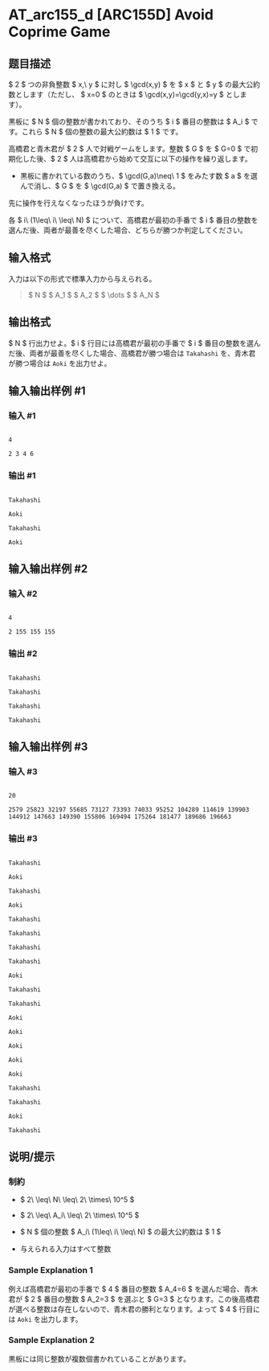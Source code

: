# AT_arc155_d [ARC155D] Avoid Coprime Game

## 题目描述

[problemUrl]: https://atcoder.jp/contests/arc155/tasks/arc155_d

$ 2 $ つの非負整数 $ x,\ y $ に対し $ \gcd(x,y) $ を $ x $ と $ y $ の最大公約数とします（ただし、 $ x=0 $ のときは $ \gcd(x,y)=\gcd(y,x)=y $ とします）。

黒板に $ N $ 個の整数が書かれており、そのうち $ i $ 番目の整数は $ A_i $ です。これら $ N $ 個の整数の最大公約数は $ 1 $ です。

高橋君と青木君が $ 2 $ 人で対戦ゲームをします。整数 $ G $ を $ G=0 $ で初期化した後、$ 2 $ 人は高橋君から始めて交互に以下の操作を繰り返します。

- 黒板に書かれている数のうち、$ \gcd(G,a)\neq\ 1 $ をみたす数 $ a $ を選んで消し、$ G $ を $ \gcd(G,a) $ で置き換える。
 
先に操作を行えなくなったほうが負けです。

各 $ i\ (1\leq\ i\ \leq\ N) $ について、高橋君が最初の手番で $ i $ 番目の整数を選んだ後、両者が最善を尽くした場合、どちらが勝つか判定してください。

## 输入格式

入力は以下の形式で標準入力から与えられる。

> $ N $ $ A_1 $ $ A_2 $ $ \dots $ $ A_N $

## 输出格式

$ N $ 行出力せよ。$ i $ 行目には高橋君が最初の手番で $ i $ 番目の整数を選んだ後、両者が最善を尽くした場合、高橋君が勝つ場合は `Takahashi` を、青木君が勝つ場合は `Aoki` を出力せよ。

## 输入输出样例 #1

### 输入 #1

```
4
2 3 4 6
```

### 输出 #1

```
Takahashi
Aoki
Takahashi
Aoki
```

## 输入输出样例 #2

### 输入 #2

```
4
2 155 155 155
```

### 输出 #2

```
Takahashi
Takahashi
Takahashi
Takahashi
```

## 输入输出样例 #3

### 输入 #3

```
20
2579 25823 32197 55685 73127 73393 74033 95252 104289 114619 139903 144912 147663 149390 155806 169494 175264 181477 189686 196663
```

### 输出 #3

```
Takahashi
Aoki
Takahashi
Aoki
Takahashi
Takahashi
Takahashi
Takahashi
Aoki
Takahashi
Takahashi
Aoki
Aoki
Aoki
Aoki
Aoki
Takahashi
Takahashi
Aoki
Takahashi
```

## 说明/提示

### 制約

- $ 2\ \leq\ N\ \leq\ 2\ \times\ 10^5 $
- $ 2\ \leq\ A_i\ \leq\ 2\ \times\ 10^5 $
- $ N $ 個の整数 $ A_i\ (1\leq\ i\ \leq\ N) $ の最大公約数は $ 1 $
- 与えられる入力はすべて整数
 
### Sample Explanation 1

例えば高橋君が最初の手番で $ 4 $ 番目の整数 $ A_4=6 $ を選んだ場合、青木君が $ 2 $ 番目の整数 $ A_2=3 $ を選ぶと $ G=3 $ となります。この後高橋君が選べる整数は存在しないので、青木君の勝利となります。よって $ 4 $ 行目には `Aoki` を出力します。

### Sample Explanation 2

黒板には同じ整数が複数個書かれていることがあります。